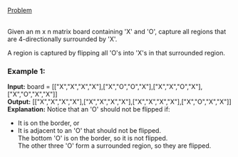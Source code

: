 [Problem](https://leetcode.com/problems/surrounded-regions/description/?envType=study-plan-v2&envId=top-interview-150)<br/><br/>

Given an m x n matrix board containing 'X' and 'O', capture all regions that are 4-directionally surrounded by 'X'.<br/>

A region is captured by flipping all 'O's into 'X's in that surrounded region.<br/>

 

### Example 1:


**Input:** board = [["X","X","X","X"],["X","O","O","X"],["X","X","O","X"],["X","O","X","X"]]<br/>
**Output:** [["X","X","X","X"],["X","X","X","X"],["X","X","X","X"],["X","O","X","X"]]<br/>
**Explanation:** Notice that an 'O' should not be flipped if:<br/>
- It is on the border, or<br/>
- It is adjacent to an 'O' that should not be flipped.<br/>
The bottom 'O' is on the border, so it is not flipped.<br/>
The other three 'O' form a surrounded region, so they are flipped.<br/>